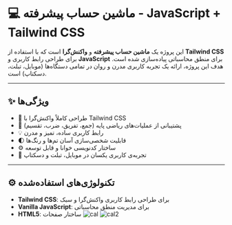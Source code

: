 # 💻 ماشین حساب پیشرفته - JavaScript + Tailwind CSS

این پروژه یک **ماشین حساب پیشرفته** و **واکنش‌گرا** است که با استفاده از **Tailwind CSS** برای طراحی رابط کاربری و **JavaScript** برای منطق محاسباتی پیاده‌سازی شده است. هدف این پروژه، ارائه یک تجربه کاربری مدرن و روان در تمامی دستگاه‌ها (موبایل، تبلت، دسکتاپ) است.

---

## ✨ ویژگی‌ها

- 🎨 طراحی کاملاً واکنش‌گرا با Tailwind CSS
- 🧮 پشتیبانی از عملیات‌های ریاضی پایه (جمع، تفریق، ضرب، تقسیم)
- 💡 رابط کاربری ساده، تمیز و مدرن
- 🌓 قابلیت شخصی‌سازی آسان تم‌ها و رنگ‌ها
- ⚙️ ساختار کدنویسی خوانا و قابل توسعه
- 📱 تجربه‌ی کاربری یکسان در موبایل، تبلت و دسکتاپ

---

## ⚙️ تکنولوژی‌های استفاده‌شده

- **Tailwind CSS**: برای طراحی رابط کاربری واکنش‌گرا و سبک
- **Vanilla JavaScript**: برای مدیریت منطق محاسباتی
- **HTML5**: ساختار صفحات
![cal](https://github.com/user-attachments/assets/71afe2bd-667d-45db-94d1-7b1e101f6160)
![cal2](https://github.com/user-attachments/assets/6d3d142a-bb56-4636-8741-921203462c78)
